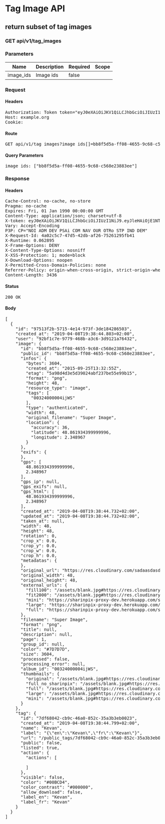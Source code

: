 # Tag Image API

## return subset of tag images

### GET api/v1/tag_images

### Parameters

| Name | Description | Required | Scope |
|------|-------------|----------|-------|
| image_ids | Image ids | false |  |

### Request

#### Headers

<pre>Authorization: Token token=&quot;eyJ0eXAiOiJKV1QiLCJhbGciOiJIUzI1NiJ9.eyJxIjoiS2V2YW4iLCJ0aHVtYm5haWxfdGFncyI6dHJ1ZSwiaXNzIjoiOWI0MDc3ZjItNzQxYS00MjNlLTgzZjgtZWU0Y2MyYzZjNWU3In0.Wgq00Lw5nQpLVPvROMcd9xy_BarVVB1w2w6aUV-9ANs&quot;
Host: example.org
Cookie: </pre>

#### Route

<pre>GET api/v1/tag_images?image_ids[]=bb8f5d5a-ff08-4655-9c68-c568e23883ee</pre>

#### Query Parameters

<pre>image_ids: [&quot;bb8f5d5a-ff08-4655-9c68-c568e23883ee&quot;]</pre>

### Response

#### Headers

<pre>Cache-Control: no-cache, no-store
Pragma: no-cache
Expires: Fri, 01 Jan 1990 00:00:00 GMT
Content-Type: application/json; charset=utf-8
X-token: eyJ0eXAiOiJKV1QiLCJhbGciOiJIUzI1NiJ9.eyJleHAiOjE1NTQ3NTk1MjUsImlhdCI6MTU1NDc0NTEyNSwiaXNzIjoiOWI0MDc3ZjItNzQxYS00MjNlLTgzZjgtZWU0Y2MyYzZjNWU3IiwicSI6IktldmFuIiwidGh1bWJuYWlsX3RhZ3MiOnRydWV9.fB9O0nFlkbfrrter6YyVrNe7ABcrf2jTuCLY9EU0nhE
Vary: Accept-Encoding
P3P: CP=&quot;NOI ADM DEV PSAi COM NAV OUR OTRo STP IND DEM&quot;
X-Request-Id: 4a02c5c7-47d5-42db-af26-75261295fb41
X-Runtime: 0.062895
X-Frame-Options: DENY
X-Content-Type-Options: nosniff
X-XSS-Protection: 1; mode=block
X-Download-Options: noopen
X-Permitted-Cross-Domain-Policies: none
Referrer-Policy: origin-when-cross-origin, strict-origin-when-cross-origin
Content-Length: 3436</pre>

#### Status

<pre>200 OK</pre>

#### Body

<pre>[
  {
    "id": "97513f2b-5715-4e14-973f-3de184286503",
    "created_at": "2019-04-08T19:38:44.803+02:00",
    "user": "92bf1c7e-9779-468b-a3c6-3d9121a76432",
    "image": {
      "id": "bb8f5d5a-ff08-4655-9c68-c568e23883ee",
      "public_id": "bb8f5d5a-ff08-4655-9c68-c568e23883ee",
      "infos": {
        "bytes": 3604,
        "created_at": "2015-09-25T13:32:55Z",
        "etag": "5a98d4d3e5d39024abf237be55e99b15",
        "format": "png",
        "height": 48,
        "resource_type": "image",
        "tags": [
          "00324000004ijWS"
        ],
        "type": "authenticated",
        "width": 48,
        "original_filename": "Super Image",
        "location": {
          "accuracy": 36,
          "latitude": 48.861934399999996,
          "longitude": 2.348967
        }
      },
      "exifs": {
      },
      "gps": [
        48.861934399999996,
        2.348967
      ],
      "gps_ip": null,
      "gps_exifs": null,
      "gps_html": [
        48.861934399999996,
        2.348967
      ],
      "created_at": "2019-04-08T19:38:44.732+02:00",
      "updated_at": "2019-04-08T19:38:44.732+02:00",
      "taken_at": null,
      "width": 48,
      "height": 48,
      "rotation": 0,
      "crop_x": 0.0,
      "crop_y": 0.0,
      "crop_w": 0.0,
      "crop_h": 0.0,
      "metadatas": {
      },
      "original_url": "https://res.cloudinary.com/sadaasdasd/image/authenticated/s--ZSp_hfl0--/fl_attachment/v123123/c549b909343d.jpg",
      "original_width": 48,
      "original_height": 48,
      "external_urls": {
        "fill100": "/assets/blank.jpg#https://res.cloudinary.com/sadaasdasd/image/authenticated/s--2U7rmXxj--/c_fit,w_300/v123123/c549b909343d.jpg",
        "fit2000": "/assets/blank.jpg#https://res.cloudinary.com/sadaasdasd/image/authenticated/s--3ODCWHdz--/c_fit,h_2000,w_2000/v123123/c549b909343d.jpg",
        "mini": "https://sharinpix-proxy-dev.herokuapp.com/super-image.png?s=eaf5149&url=localhost/images/bb8f5d5a-ff08-4655-9c68-c568e23883ee/thumbnails/mini-774ce0dd252.jpg",
        "large": "https://sharinpix-proxy-dev.herokuapp.com/super-image.png?s=25f691d&url=localhost/images/bb8f5d5a-ff08-4655-9c68-c568e23883ee/thumbnails/thumbnail-1c76978ca87.jpg",
        "full": "https://sharinpix-proxy-dev.herokuapp.com/super-image.png?s=61acf21&url=localhost/images/bb8f5d5a-ff08-4655-9c68-c568e23883ee/thumbnails/full-1a1ff441c4d.jpg"
      },
      "filename": "Super Image",
      "format": "png",
      "title": null,
      "description": null,
      "page": 1,
      "group_id": null,
      "color": "#7D7D7D",
      "size": 3604,
      "processed": false,
      "processing_error": null,
      "album_id": "00324000004ijWS",
      "thumbnails": {
        "original": "/assets/blank.jpg#https://res.cloudinary.com/sadaasdasd/image/authenticated/s--GqakcO1b--/fl_attachment/dpr_auto,q_auto,f_auto/v123123/c549b909343d.jpg",
        "full_no_sharinpix": "/assets/blank.jpg#https://res.cloudinary.com/sadaasdasd/image/authenticated/s--OJucpnTL--/c_fit,h_1920,w_1920/fl_attachment/dpr_auto,q_auto,f_auto/v123123/c549b909343d.jpg",
        "full": "/assets/blank.jpg#https://res.cloudinary.com/sadaasdasd/image/authenticated/s--OJucpnTL--/c_fit,h_1920,w_1920/fl_attachment/dpr_auto,q_auto,f_auto/v123123/c549b909343d.jpg",
        "large": "/assets/blank.jpg#https://res.cloudinary.com/sadaasdasd/image/authenticated/s--o_b-MV75--/c_fit,h_1920,w_1920/c_fill,h_200,w_200/fl_attachment/dpr_auto,q_auto,f_auto/v123123/c549b909343d.jpg",
        "mini": "/assets/blank.jpg#https://res.cloudinary.com/sadaasdasd/image/authenticated/s--pDXbkQPT--/c_fit,h_1920,w_1920/c_fill,h_100,w_100/fl_attachment/dpr_auto,q_auto,f_auto/v123123/c549b909343d.jpg"
      }
    },
    "tag": {
      "id": "7df68042-cb9c-46a0-852c-35a3b3eb0023",
      "created_at": "2019-04-08T19:38:44.799+02:00",
      "name": "Kevan",
      "label": "{\"en\":\"Kevan\",\"fr\":\"Kevan\"}",
      "url": "/public_tags/7df68042-cb9c-46a0-852c-35a3b3eb0023",
      "public": false,
      "listed": true,
      "action": {
        "actions": [

        ]
      },
      "visible": false,
      "color": "#00BCD4",
      "color_contrast": "#000000",
      "allow_download": false,
      "label_en": "Kevan",
      "label_fr": "Kevan"
    }
  }
]</pre>
